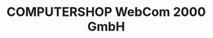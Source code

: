 ---
title: "COMPUTERSHOP WebCom 2000 GmbH"
url: /beringen/computershop-webcom-2000-gmbh/
shop: Computer
---
